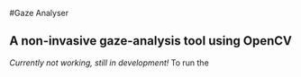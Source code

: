 #Gaze Analyser
## A non-invasive gaze-analysis tool using OpenCV
*Currently not working, still in development!*
To run the 